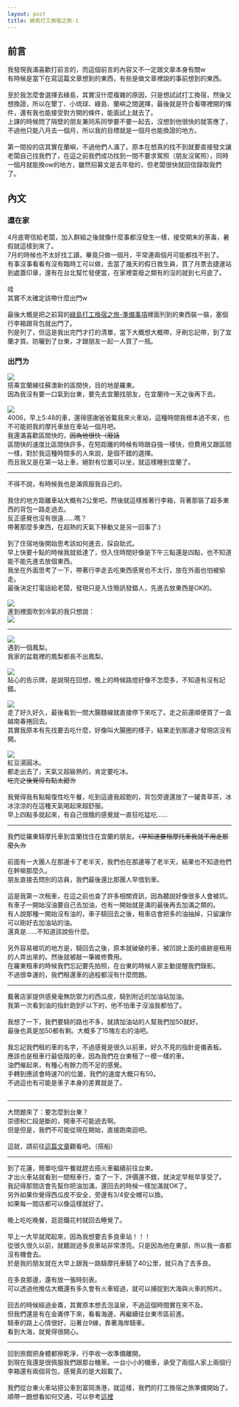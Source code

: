 ```yaml
---
layout: post
title: 綠島打工換宿之旅-1
---
```

## 前言
我發現我滿喜歡打前言的，而這個前言的內容又不一定跟文章本身有關w<br>
有時候是當下在寫這篇文章想到的東西，有些是做文章裡說的事前想到的東西。<br>
<br>
至於我怎麼會選擇去綠島，其實沒什麼複雜的原因，只是想試試打工換宿，然後又想換證，所以在墾丁、小琉球、綠島、蘭嶼之間選擇，最後就是符合看哪裡開的條件，還有我也能接受對方開的條件，能面試上就去了。<br>
上課的時候問了隔壁的朋友兼同系同學要不要一起去，沒想到他很快的就答應了，不過他只能八月去一個月，所以我的目標就是一個月也能換證的地方。<br>
<br>
第一間投的店其實在蘭嶼，不過他們人滿了。原本在想真的找不到就要直接發文讓老闆自己找我們了，在這之前我們成功找到一間不要求駕照（朋友沒駕照），同時一個月就能換ow的地方，雖然招募文是去年發的，但老闆很快就回信錄取我們了。<br>

## 內文

### 還在家
4月底寄信給老闆，加入群組之後就像什麼事都沒發生一樣，接受期末的荼毒，暑假就這樣到來了。<br>
7月的時候也不太好找工讀，畢竟只做一個月，平常連兩個月可能都找不到了。<br>
有事沒事看看有沒有臨時工可以做，去當了幾天的假日救生員，買了月票去捷運站到處蓋印章，還有在台北幫忙發便當，在家裡耍廢之類有的沒的就到七月底了。<br>
<br>
哇<br>
其實不太確定該帶什麼出門w<br>
<br>
最後大概是把之前寫的[綠島打工換宿之旅-準備事項](_posts/2024-09-30-綠島打工換宿之旅-準備事項.md)裡面列到的東西裝一裝，塞個行李箱跟背包就出門了。<br>
列是列了，但這是我出完門才打的清單，當下大概想大概帶，牙刷忘記帶，到了宜蘭才買。防曬到了台東，才跟朋友一起一人買了一瓶。<br>

### 出門ㄌ 
![](assets/img/image/綠島打工換宿之旅-1/DSCF0972.jpg)<br>
搭乘宜蘭線往蘇澳新的區間快，目的地是羅東。<br>
因為我沒有要一口氣到台東，要先去宜蘭找朋友，在宜蘭待一天之後再下去。<br>
<br>
![](assets/img/image/綠島打工換宿之旅-1/DSCF0974.jpg)<br>
4006，早上5:48的車，還得感謝爸爸載我來火車站，這種時間我根本過不來，也不可能把我的摩托車放在車站一個月吧。<br>
我還滿喜歡區間快的，~~因為他很快（廢話~~<br>
區間快的速度比區間快許多，在短距離的時候有時跟自強一樣快，但費用又跟區間一樣，對於我這種時間多的人來說，是個不錯的選擇。<br>
而且我又是在第一站上車，絕對有位置可以坐，就這樣睡到宜蘭了。

---

不得不說，有時候我也是滿佩服我自己的。<br>
<br>
我住的地方距離車站大概有2公里吧，然後就這樣推著行李箱，背著那裝了超多東西的背包一路走過去。<br>
反正感覺也沒有很遠......嗎？<br>
帶著那麼多東西，在超熱的天氣下移動又是另一回事了:)<br>
<br>
到了住宿地後開始思考該如何進去，採自助式。<br>
早上快要十點的時候我就抵達了，但入住時間好像是下午三點還是四點，也不知道能不能先進去放個東西。<br>
我坐在外面思考了一下，帶著行李走去吃東西感覺也不太行，放在外面也怕被偷走。<br>
最後決定打電話給老闆，發現只是入住簡訊發錯人，先進去放東西是OK的。<br>
<br>
![](assets/img/image/綠島打工換宿之旅-1/DSCF0980.jpg)<br>
進到裡面吹到冷氣的我只想說：<br>
![](assets/img/image/BGC/天堂.jpg)

---

![](assets/img/image/綠島打工換宿之旅-1/DSCF0983.jpg)<br>
遇到一個鳳梨。<br>
我家的盆栽裡的鳳梨都長不出鳳梨。<br>
<br>
![](assets/img/image/綠島打工換宿之旅-1/DSCF0984.jpg)<br>
貼心的告示牌，是說現在回想，晚上的時候路燈好像不怎麼多，不知道有沒有記錯。<br>
<br>
![](assets/img/image/綠島打工換宿之旅-1/DSCF0985.jpg)<br>
走了好久好久，最後看到一間大腸麵線就直接停下來吃了。走之前還順便買了一盒越南春捲回去。<br>
其實我原本有先找要去吃什麼，好像叫大腸圈的樣子，結果走到那邊才發現店沒有開。<br>
<br>
![](assets/img/image/綠島打工換宿之旅-1/DSCF0986.jpg)<br>
紅豆湯圓冰。<br>
都走出去了，天氣又超級熱的，肯定要吃冰。<br>
~~吃完之後覺得有點太甜ㄌ~~<br>
<br>
我覺得我有點報復性吃午餐，吃到這邊我超飽的，背包旁邊還放了一罐青草茶，冰冰涼涼的在這種天氣喝起來超舒服。<br>
早上四點多就起來，有自己很餓的感覺就一直狂吃猛吃......<br>

---

我們從羅東騎摩托車到宜蘭找住在宜蘭的朋友。~~（早知道要租摩托車我就不用走那麼久ㄌ~~<br>
<br>
前面有一大團人在那邊卡了老半天，我們也在那邊等了老半天，結果也不知道他們在幹嘛那麼久。<br>
朋友直接去問別的店員，我們最後還比那團人早借到車。<br>
<br>
這是我第一次租車，在這之前也查了許多相關資訊，因為聽說好像很多人會被坑。<br>
有車子一開始沒油要自己去加油，也有一開始就是滿的最後再去加滿之類的。<br>
有人說那種一開始沒有油的，車子騎回去之後，租車店會把多的油抽掉，只留讓你可以剛好去加油站的油。<br>
還真是......不知道該說些什麼。<br>
<br>
另外容易被坑的地方是，騎回去之後，原本就破破的車，被凹說上面的痕跡是租用的人弄出來的。然後就被敲一筆維修費用。<br>
在羅東租車的時候我們忘記要先拍照，在台東的時候人家主動提醒我們錄影。<br>
不過很幸運的，我們租還車的過程都沒有什麼問題。

---

戴著店家提供感覺毫無防禦力的西瓜皮，騎到附近的加油站加油。<br>
我第一次看到油的指針跑到F以下的，他不怕車子沒油我都怕了。<br>
<br>
我想了一下，我們要騎的路也不多，就請加油站的人幫我們加50就好。<br>
最後也真是加50都有剩。大概多了15塊左右的油吧。<br>
<br>
我忘記我們租的車的名字，不過感覺是很久以前車，好久不見的指針是儀表板。<br>
應該也是租車行最低階的車，因為我們在台東租了一模一樣的車。<br>
油們催起來，有種心有餘力而不足的感覺。<br>
手轉到應該會時速70的位置，我們的速度大概只有50。<br>
不過這也有可能是車子本身的差異就是了。<br>
<br>

---

大問題來了：要怎麼到台東？<br>
崇德和仁段是斷的，開車不可能過去啊。<br>
但是但是，我們不可能從現在開始，直接跑南迴吧。<br>
<br>
這就，請前往[這篇文章](https://whitebearouo.github.io/posts/%E8%98%87%E6%BE%B3%E5%88%B0%E8%8A%B1%E8%93%AE%E7%9A%84%E7%96%8F%E9%81%8B%E8%88%B9%E7%8F%AD-%E5%87%B1%E7%B1%B3%E9%A2%B1%E9%A2%A8/)觀看吧。（搭船）

---

到了花蓮，簡單吃個午餐就趕去搭火車繼續前往台東。<br>
才出火車站就看到一間租車行，查了一下，評價還不錯，就決定早租早享受了。<br>
我記得那間店會先幫你把油加滿，還回去的時候一樣加滿就OK了。<br>
另外如果你覺得西瓜皮不安全，旁邊有3/4安全帽可以換。<br>
如果每一間店都可以像這樣就好了。<br>
<br>
晚上吃吃晚餐，逛逛鐵花村就回去睡覺了。<br>
<br>
早上一大早就爬起來，因為我想要去多良車站！！！<br>
從很久很久以前，就聽說過多良車站非常漂亮。只是因為他在東部，所以我一直都沒有機會去。<br>
於是我的朋友就在大早上跟我一路騎摩托車騎了40公里，就只為了去多良。<br>
<br>
在多良那邊，還有放一張時刻表。<br>
可以透過他推估大概還有多久會有火車經過，就可以捕捉到大海與火車的照片。<br>
<br>
回去的時候經過金崙，其實原本想去泡溫泉，不過這個時間實在來不及。<br>
但我們還是有在金崙停下來，看看海邊，再繼續往台東市區前進。<br>
騎車的路上心情很好，沿著台9線，靠著海岸騎車。<br>
看到大海，就覺得很開心。

---

回到旅館把身體都擦乾淨，行李收一收準備離開。<br>
到現在我還是很佩服我們跟那台機車。一台小小的機車，承受了兩個人家上兩個行李箱還有兩個背包，感覺真的是大超載了。<br>
<br>
我們從台東火車站搭公車到富岡漁港，就這樣，我們的打工換宿之旅準備開始了。<br>
順帶一題想看如何交通，可以參考[這裡](https://whitebearouo.github.io/posts/%E7%B6%A0%E5%B3%B6%E6%89%93%E5%B7%A5%E6%8F%9B%E5%AE%BF%E4%B9%8B%E6%97%85-%E6%BA%96%E5%82%99%E4%BA%8B%E9%A0%85/)